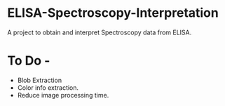 # ELISA-Spectroscopy-Interpretation
A project to obtain and interpret Spectroscopy data from ELISA.

# To Do - 
* Blob Extraction
* Color info extraction.
* Reduce image processing time.
